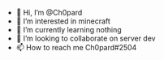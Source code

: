 - 👋 Hi, I’m @Ch0pard
- 👀 I’m interested in minecraft 
- 🌱 I’m currently learning nothing
- 💞️ I’m looking to collaborate on server dev
- 📫 How to reach me Ch0pard#2504

<!---
Ch0pard/Ch0pard is a ✨ special ✨ repository because its `README.md` (this file) appears on your GitHub profile.
You can click the Preview link to take a look at your changes.
--->

